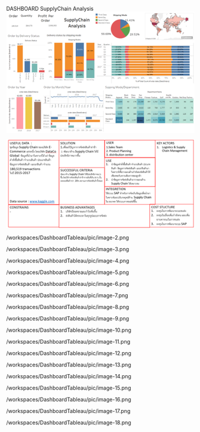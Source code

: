 DASHBOARD
SupplyChain Analysis
![Tableau/image.png](pic/image.png)

![/workspaces/Dashboard/Tableau/pic/image-1.png](pic/image-1.png)


/workspaces/DashboardTableau/pic/image-2.png


/workspaces/DashboardTableau/pic/image-3.png


/workspaces/DashboardTableau/pic/image-4.png


/workspaces/DashboardTableau/pic/image-5.png


/workspaces/DashboardTableau/pic/image-6.png


/workspaces/DashboardTableau/pic/image-7.png


/workspaces/DashboardTableau/pic/image-8.png


/workspaces/DashboardTableau/pic/image-9.png


/workspaces/DashboardTableau/pic/image-10.png


/workspaces/DashboardTableau/pic/image-11.png


/workspaces/DashboardTableau/pic/image-12.png


/workspaces/DashboardTableau/pic/image-13.png


/workspaces/DashboardTableau/pic/image-14.png


/workspaces/DashboardTableau/pic/image-15.png


/workspaces/DashboardTableau/pic/image-16.png


/workspaces/DashboardTableau/pic/image-17.png


/workspaces/DashboardTableau/pic/image-18.png

